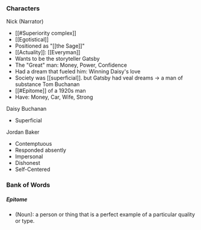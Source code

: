 ### Characters
Nick (Narrator)
- [[#Superiority complex]]
- [[Egotistical]]
- Positioned as "[[the Sage]]"
- [[Actuality]]: [[Everyman]]
- Wants to be the storyteller
Gatsby
- The "Great" man: Money, Power, Confidence
- Had a dream that fueled him: Winning Daisy's love
- Society was [[superficial]]. but Gatsby had veal dreams -> a man of substance
Tom Buchanan
- [[#Epitome]] of a 1920s man 
- Have: Money, Car, Wife, Strong

Daisy Buchanan
- Superficial

Jordan Baker
- Contemptuous
- Responded absently
- Impersonal
- Dishonest
- Self-Centered

### Bank of Words
##### Epitome
- (Noun): a person or thing that is a perfect example of a particular quality or type.
